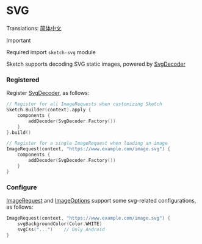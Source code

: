 # SVG

Translations: [简体中文](svg_zh.md)

> [!IMPORTANT]
> Required import `sketch-svg` module

Sketch supports decoding SVG static images, powered by [SvgDecoder]

### Registered

Register [SvgDecoder], as follows:

```kotlin
// Register for all ImageRequests when customizing Sketch
Sketch.Builder(context).apply {
    components {
        addDecoder(SvgDecoder.Factory())
    }
}.build()

// Register for a single ImageRequest when loading an image
ImageRequest(context, "https://www.example.com/image.svg") {
    components {
        addDecoder(SvgDecoder.Factory())
    }
}
```

### Configure

[ImageRequest] and [ImageOptions] support some svg-related configurations, as follows:

```kotlin
ImageRequest(context, "https://www.example.com/image.svg") {
    svgBackgroundColor(Color.WHITE)
    svgCss("...")    // Only Android
}
```

[SvgDecoder]: ../../sketch-svg/src/commonMain/kotlin/com/github/panpf/sketch/decode/SvgDecoder.kt

[ImageRequest]: ../../sketch-core/src/commonMain/kotlin/com/github/panpf/sketch/request/ImageRequest.kt

[ImageOptions]: ../../sketch-core/src/commonMain/kotlin/com/github/panpf/sketch/request/ImageOptions.kt